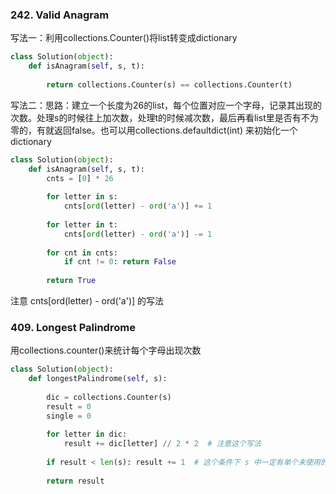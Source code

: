 ### 242. Valid Anagram

写法一：利用collections.Counter()将list转变成dictionary
```Python
class Solution(object):
    def isAnagram(self, s, t):
       
        return collections.Counter(s) == collections.Counter(t)
```
写法二：思路：建立一个长度为26的list，每个位置对应一个字母，记录其出现的次数。处理s的时候往上加次数，处理t的时候减次数，最后再看list里是否有不为零的，有就返回false。也可以用collections.defaultdict(int) 来初始化一个dictionary
```Python
class Solution(object):
    def isAnagram(self, s, t):
        cnts = [0] * 26
        
        for letter in s:
            cnts[ord(letter) - ord('a')] += 1
            
        for letter in t:
            cnts[ord(letter) - ord('a')] -= 1
            
        for cnt in cnts:
            if cnt != 0: return False
            
        return True
```
注意 cnts[ord(letter) - ord('a')] 的写法

### 409. Longest Palindrome
用collections.counter()来统计每个字母出现次数
```Python
class Solution(object):
    def longestPalindrome(self, s):
        
        dic = collections.Counter(s)
        result = 0
        single = 0
        
        for letter in dic:
            result += dic[letter] // 2 * 2  # 注意这个写法
        
        if result < len(s): result += 1  # 这个条件下 s 中一定有单个未使用的字符存在，可以把这个字符放到回文的最中间
            
        return result

```

